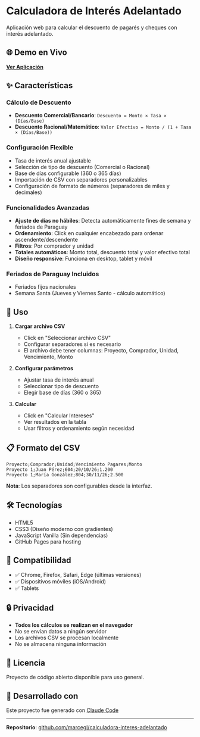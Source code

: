 # Calculadora de Interés Adelantado

Aplicación web para calcular el descuento de pagarés y cheques con interés adelantado.

## 🌐 Demo en Vivo

**[Ver Aplicación](https://marcegl.github.io/calculadora-interes-adelantado/)**

## ✨ Características

### Cálculo de Descuento
- **Descuento Comercial/Bancario**: `Descuento = Monto × Tasa × (Días/Base)`
- **Descuento Racional/Matemático**: `Valor Efectivo = Monto / (1 + Tasa × (Días/Base))`

### Configuración Flexible
- Tasa de interés anual ajustable
- Selección de tipo de descuento (Comercial o Racional)
- Base de días configurable (360 o 365 días)
- Importación de CSV con separadores personalizables
- Configuración de formato de números (separadores de miles y decimales)

### Funcionalidades Avanzadas
- **Ajuste de días no hábiles**: Detecta automáticamente fines de semana y feriados de Paraguay
- **Ordenamiento**: Click en cualquier encabezado para ordenar ascendente/descendente
- **Filtros**: Por comprador y unidad
- **Totales automáticos**: Monto total, descuento total y valor efectivo total
- **Diseño responsive**: Funciona en desktop, tablet y móvil

### Feriados de Paraguay Incluidos
- Feriados fijos nacionales
- Semana Santa (Jueves y Viernes Santo - cálculo automático)

## 🚀 Uso

1. **Cargar archivo CSV**
   - Click en "Seleccionar archivo CSV"
   - Configurar separadores si es necesario
   - El archivo debe tener columnas: Proyecto, Comprador, Unidad, Vencimiento, Monto

2. **Configurar parámetros**
   - Ajustar tasa de interés anual
   - Seleccionar tipo de descuento
   - Elegir base de días (360 o 365)

3. **Calcular**
   - Click en "Calcular Intereses"
   - Ver resultados en la tabla
   - Usar filtros y ordenamiento según necesidad

## 📋 Formato del CSV

```csv
Proyecto;Comprador;Unidad;Vencimiento Pagares;Monto
Proyecto 1;Juan Pérez;604;20/10/26;1.200
Proyecto 1;María González;804;30/11/26;2.500
```

**Nota**: Los separadores son configurables desde la interfaz.

## 🛠️ Tecnologías

- HTML5
- CSS3 (Diseño moderno con gradientes)
- JavaScript Vanilla (Sin dependencias)
- GitHub Pages para hosting

## 📱 Compatibilidad

- ✅ Chrome, Firefox, Safari, Edge (últimas versiones)
- ✅ Dispositivos móviles (iOS/Android)
- ✅ Tablets

## 🔒 Privacidad

- **Todos los cálculos se realizan en el navegador**
- No se envían datos a ningún servidor
- Los archivos CSV se procesan localmente
- No se almacena ninguna información

## 📄 Licencia

Proyecto de código abierto disponible para uso general.

## 🤖 Desarrollado con

Este proyecto fue generado con [Claude Code](https://claude.com/claude-code)

---

**Repositorio**: [github.com/marcegl/calculadora-interes-adelantado](https://github.com/marcegl/calculadora-interes-adelantado)
